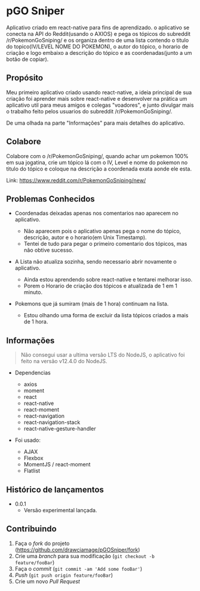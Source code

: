 # pGO Sniper

Aplicativo criado em react-native para fins de aprendizado. o aplicativo se conecta na API do Reddit(usando o AXIOS) e pega os tópicos do subreddit /r/PokemonGoSniping/ e os organiza dentro de uma lista contendo o titulo do topico(IV/LEVEL  NOME DO POKEMON), o autor do tópico, o horario de criação e logo embaixo a descrição do tópico e as coordenadas(junto a um botão de copiar).

## Propósito

Meu primeiro aplicativo criado usando react-native, a ideia principal de sua criação foi aprender mais sobre react-native e desenvolver na prática um aplicativo util para meus amigos e colegas "voadores", e junto divulgar mais o trabalho feito pelos usuarios do subreddit /r/PokemonGoSniping/.

De uma olhada na parte "Informações" para mais detalhes do aplicativo.

## Colabore

Colabore com o /r/PokemonGoSniping/, quando achar um pokemon 100% em sua jogatina, crie um tópico lá com o IV, Level e nome do pokemon no titulo do tópico e coloque na descrição a coordenada exata aonde ele esta.

Link: https://www.reddit.com/r/PokemonGoSniping/new/

## Problemas Conhecidos

* Coordenadas deixadas apenas nos comentarios nao aparecem no aplicativo.
	* Não aparecem pois o aplicativo apenas pega o nome do tópico, descrição, autor e o horario(em Unix Timestamp).
	* Tentei de tudo para pegar o primeiro comentario dos tópicos, mas não obtive sucesso.

* A Lista não atualiza sozinha, sendo necessario abrir novamente o aplicativo.
	* Ainda estou aprendendo sobre react-native e tentarei melhorar isso.
	* Porem o Horario de criação dos tópicos e atualizada de 1 em 1 minuto.

* Pokemons que já sumiram (mais de 1 hora) continuam na lista.
	* Estou olhando uma forma de excluir da lista tópicos criados a mais de 1 hora.

## Informações

> Não consegui usar a ultima versão LTS do NodeJS, o aplicativo foi feito na versão v12.4.0 do NodeJS.

* Dependencias
	* axios
	* moment
	* react
	* react-native
	* react-moment
	* react-navigation
	* react-navigation-stack
	* react-native-gesture-handler

* Foi usado:
	* AJAX
	* Flexbox
	* MomentJS / react-moment
	* Flatlist

## Histórico de lançamentos

* 0.0.1
    * Versão experimental lançada.

## Contribuindo

1. Faça o _fork_ do projeto (<https://github.com/drawciamage/pGOSniper/fork>)
2. Crie uma _branch_ para sua modificação (`git checkout -b feature/fooBar`)
3. Faça o _commit_ (`git commit -am 'Add some fooBar'`)
4. _Push_ (`git push origin feature/fooBar`)
5. Crie um novo _Pull Request_
